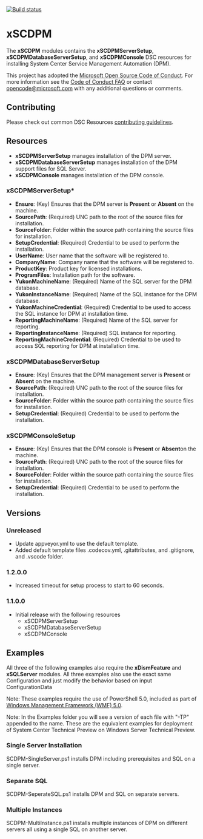 [![Build status](https://ci.appveyor.com/api/projects/status/5f5k4aox5g12v93i/branch/master?svg=true)](https://ci.appveyor.com/project/PowerShell/xscdpm/branch/master)

# xSCDPM

The **xSCDPM** modules contains the **xSCDPMServerSetup**, **xSCDPMDatabaseServerSetup**, and **xSCDPMConsole** DSC resources for installing System Center Service Management Automation (DPM).


This project has adopted the [Microsoft Open Source Code of Conduct](https://opensource.microsoft.com/codeofconduct/).
For more information see the [Code of Conduct FAQ](https://opensource.microsoft.com/codeofconduct/faq/) or contact [opencode@microsoft.com](mailto:opencode@microsoft.com) with any additional questions or comments.

## Contributing
Please check out common DSC Resources [contributing guidelines](https://github.com/PowerShell/DscResource.Kit/blob/master/CONTRIBUTING.md).


## Resources

* **xSCDPMServerSetup** manages installation of the DPM server.
* **xSCDPMDatabaseServerSetup** manages installation of the DPM support files for SQL Server.
* **xSCDPMConsole** manages installation of the DPM console.

### xSCDPMServerSetup*

* **Ensure**: (Key) Ensures that the DPM server is **Present** or **Absent** on the machine.
* **SourcePath**: (Required) UNC path to the root of the source files for installation.
* **SourceFolder**: Folder within the source path containing the source files for installation.
* **SetupCredential**: (Required) Credential to be used to perform the installation.
* **UserName**: User name that the software will be registered to.
* **CompanyName**: Company name that the software will be registered to.
* **ProductKey**: Product key for licensed installations.
* **ProgramFiles**: Installation path for the software.
* **YukonMachineName**: (Required) Name of the SQL server for the DPM database.
* **YukonInstanceName**: (Required) Name of the SQL instance for the DPM database.
* **YukonMachineCredential**: (Required) Credential to be used to access the SQL instance for DPM at installation time.
* **ReportingMachineName**: (Required) Name of the SQL server for reporting.
* **ReportingInstanceName**: (Required) SQL instance for reporting.
* **ReportingMachineCredential**: (Required) Credential to be used to access SQL reporting for DPM at installation time.

### xSCDPMDatabaseServerSetup

* **Ensure**: (Key) Ensures that the DPM management server is **Present** or **Absent** on the machine.
* **SourcePath**: (Required) UNC path to the root of the source files for installation.
* **SourceFolder**: Folder within the source path containing the source files for installation.
* **SetupCredential**: (Required) Credential to be used to perform the installation.

### xSCDPMConsoleSetup

* **Ensure**: (Key) Ensures that the DPM console is **Present** or **Absent**on the machine.
* **SourcePath**: (Required) UNC path to the root of the source files for installation.
* **SourceFolder**: Folder within the source path containing the source files for installation.
* **SetupCredential**: (Required) Credential to be used to perform the installation.


## Versions

### Unreleased

* Update appveyor.yml to use the default template.
* Added default template files .codecov.yml, .gitattributes, and .gitignore, and
  .vscode folder.

### 1.2.0.0

* Increased timeout for setup process to start to 60 seconds.

### 1.1.0.0

* Initial release with the following resources
    * xSCDPMServerSetup
    * xSCDPMDatabaseServerSetup
    * xSCDPMConsole

## Examples

All three of the following examples also require the **xDismFeature** and **xSQLServer** modules.
All three examples also use the exact same Configuration and just modify the behavior based on input ConfigurationData

Note: These examples require the use of PowerShell 5.0, included as part of [Windows Management Framework (WMF) 5.0](http://go.microsoft.com/fwlink/?LinkId=398175).

Note: In the Examples folder you will see a version of each file with "-TP" appended to the name.
These are the equivalent examples for deployment of System Center Technical Preview on Windows Server Technical Preview.

### Single Server Installation

SCDPM-SingleServer.ps1 installs DPM including prerequisites and SQL on a single server.

### Separate SQL

SCDPM-SeperateSQL.ps1 installs DPM and SQL on separate servers.

### Multiple Instances

SCDPM-MultiInstance.ps1 installs multiple instances of DPM on different servers all using a single SQL on another server.
